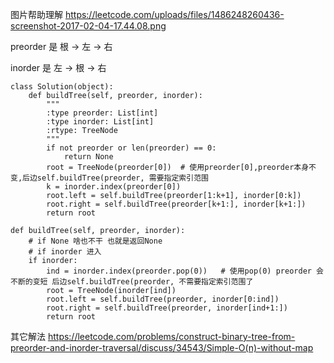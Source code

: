 图片帮助理解  https://leetcode.com/uploads/files/1486248260436-screenshot-2017-02-04-17.44.08.png

preorder 是 根 -> 左 -> 右

inorder 是 左 -> 根 -> 右

```python3
class Solution(object):
    def buildTree(self, preorder, inorder):
        """
        :type preorder: List[int]
        :type inorder: List[int]
        :rtype: TreeNode
        """
        if not preorder or len(preorder) == 0:
            return None
        root = TreeNode(preorder[0])  # 使用preorder[0],preorder本身不变,后边self.buildTree(preorder, 需要指定索引范围
        k = inorder.index(preorder[0])
        root.left = self.buildTree(preorder[1:k+1], inorder[0:k])  
        root.right = self.buildTree(preorder[k+1:], inorder[k+1:])
        return root
```
```python3
def buildTree(self, preorder, inorder):
    # if None 啥也不干 也就是返回None
    # if inorder 进入
    if inorder:
        ind = inorder.index(preorder.pop(0))   # 使用pop(0) preorder 会不断的变短 后边self.buildTree(preorder, 不需要指定索引范围了
        root = TreeNode(inorder[ind])
        root.left = self.buildTree(preorder, inorder[0:ind])
        root.right = self.buildTree(preorder, inorder[ind+1:])
        return root
```
其它解法 https://leetcode.com/problems/construct-binary-tree-from-preorder-and-inorder-traversal/discuss/34543/Simple-O(n)-without-map
